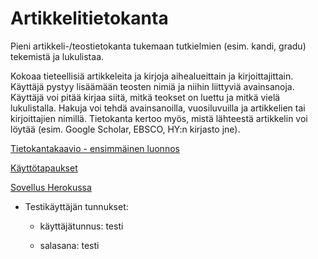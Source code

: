 # Artikkelitietokanta
Pieni artikkeli-/teostietokanta tukemaan tutkielmien (esim. kandi, gradu) tekemistä ja lukulistaa.


Kokoaa tieteellisiä artikkeleita ja kirjoja aihealueittain ja kirjoittajittain.
Käyttäjä pystyy lisäämään teosten nimiä ja niihin liittyviä avainsanoja. Käyttäjä voi pitää kirjaa siitä, mitkä teokset on luettu ja mitkä vielä lukulistalla.
Hakuja voi tehdä avainsanoilla, vuosiluvuilla ja artikkelien tai kirjoittajien nimillä.
Tietokanta kertoo myös, mistä lähteestä artikkelin voi löytää (esim. Google Scholar, EBSCO, HY:n kirjasto jne). 

[Tietokantakaavio - ensimmäinen luonnos](https://github.com/puuro-maria/artikkelitietokanta/blob/master/documentation/Tietokantakaavio_artikkelitietokanta.JPG)

[Käyttötapaukset](https://github.com/puuro-maria/artikkelitietokanta/blob/master/documentation/kayttotapaukset.md)

[Sovellus Herokussa](https://artikkelitietokanta.herokuapp.com/)

- Testikäyttäjän tunnukset:

    - käyttäjätunnus: testi
 
    - salasana: testi


